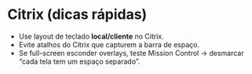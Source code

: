 # Citrix (dicas rápidas)
- Use layout de teclado **local/cliente** no Citrix.
- Evite atalhos do Citrix que capturem a barra de espaço.
- Se full-screen esconder overlays, teste Mission Control → desmarcar “cada tela tem um espaço separado”.
